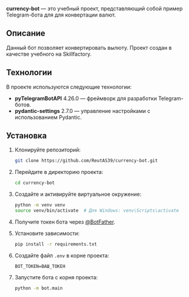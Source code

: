 **currency-bot** — это учебный проект, представляющий собой пример Telegram-бота для для конвертации валют.

## Описание

Данный бот позволяет конвертировать вылюту. Проект создан в качестве учебного на Skillfactory.

## Технологии

В проекте используются следующие технологии:

- **pyTelegramBotAPI** 4.26.0 — фреймворк для разработки Telegram-ботов.
- **pydantic-settings** 2.7.0 — управление настройками с использованием Pydantic.

## Установка

1. Клонируйте репозиторий:

   ```bash
   git clone https://github.com/ReutAS39/currency-bot.git
   ```

2. Перейдите в директорию проекта:

   ```bash
   cd currency-bot
   ```

3. Создайте и активируйте виртуальное окружение:

   ```bash
   python -m venv venv
   source venv/bin/activate  # Для Windows: venv\Scripts\activate
   ```

4. Получите токен бота через [@BotFather](https://t.me/BotFather).


5. Установите зависимости:

   ```bash
   pip install -r requirements.txt
   ```

6. Создайте файл `.env` в корне проекта:

   ```
   BOT_TOKEN=ВАШ_ТОКЕН
   ```

7. Запустите бота c корня проекта:

   ```bash
   python -m bot.main
   ```